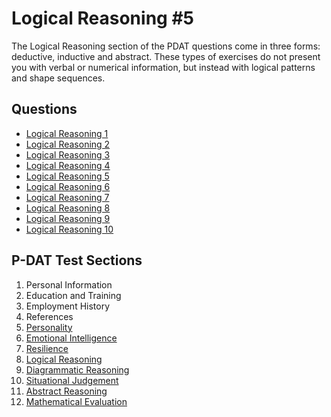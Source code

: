 # Logical Reasoning #5

The Logical Reasoning section of the PDAT questions come in three forms: deductive, inductive and abstract. These types of exercises do not present you with verbal or numerical information, but instead with logical patterns and shape sequences.

## Questions

* [Logical Reasoning 1](./logical_reasoning_questions/lo_1.md)
* [Logical Reasoning 2](./logical_reasoning_questions/lo_2.md)
* [Logical Reasoning 3](./logical_reasoning_questions/lo_3.md)
* [Logical Reasoning 4](./logical_reasoning_questions/lo_4.md)
* [Logical Reasoning 5](./logical_reasoning_questions/lo_5.md)
* [Logical Reasoning 6](./logical_reasoning_questions/lo_6.md)
* [Logical Reasoning 7](./logical_reasoning_questions/lo_7.md)
* [Logical Reasoning 8](./logical_reasoning_questions/lo_8.md)
* [Logical Reasoning 9](./logical_reasoning_questions/lo_9.md)
* [Logical Reasoning 10](./logical_reasoning_questions/lo_10.md)
  
## P-DAT Test Sections

1. Personal Information
2. Education and Training
3. Employment History
4. References
5. [Personality](personality_1.md)
6. [Emotional Intelligence](emotional_intelligence_2.md)
7. [Resilience](resilience_3.md)
8. [Logical Reasoning](logical_reasoning_5.md)
9. [Diagrammatic Reasoning](diagrammatic_reasoning_4.md)
10. [Situational Judgement](situational_judgement_6.md)
11. [Abstract Reasoning](abstract_reasoning.md)
12. [Mathematical Evaluation](mathematical_reasoning.md)
  